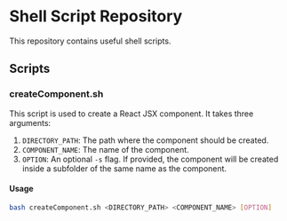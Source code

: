 # Shell Script Repository

This repository contains useful shell scripts.

## Scripts

### createComponent.sh

This script is used to create a React JSX component. It takes three arguments:

1. `DIRECTORY_PATH`: The path where the component should be created.
2. `COMPONENT_NAME`: The name of the component.
3. `OPTION`: An optional `-s` flag. If provided, the component will be created inside a subfolder of the same name as the component.

#### Usage

```bash
bash createComponent.sh <DIRECTORY_PATH> <COMPONENT_NAME> [OPTION]
